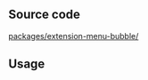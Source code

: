 ## Source code
[packages/extension-menu-bubble/](https://github.com/ueberdosis/tiptap-next/blob/main/packages/extension-menu-bubble/)

## Usage
<demo name="Extensions/MenuBubble" />